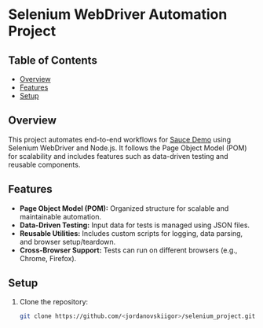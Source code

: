 # Selenium WebDriver Automation Project

## Table of Contents
- [Overview](#overview)
- [Features](#features)
- [Setup](#setup)

## Overview
This project automates end-to-end workflows for [Sauce Demo](https://www.saucedemo.com/) using Selenium WebDriver and Node.js. It follows the Page Object Model (POM) for scalability and includes features such as data-driven testing and reusable components.

## Features
- **Page Object Model (POM):** Organized structure for scalable and maintainable automation.
- **Data-Driven Testing:** Input data for tests is managed using JSON files.
- **Reusable Utilities:** Includes custom scripts for logging, data parsing, and browser setup/teardown.
- **Cross-Browser Support:** Tests can run on different browsers (e.g., Chrome, Firefox).

## Setup
1. Clone the repository:
   ```bash
   git clone https://github.com/<jordanovskiigor>/selenium_project.git
